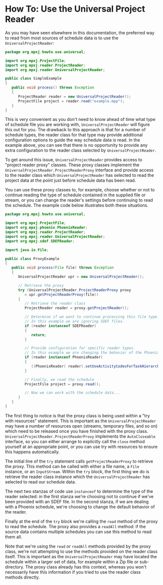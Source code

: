 # How To: Use the Universal Project Reader

As you may have seen elsewhere in this documentation, the preferred way to read
from most sources of schedule data is to use the `UniversalProjectReader`:

```java
package org.mpxj.howto.use.universal;

import org.mpxj.ProjectFile;
import org.mpxj.reader.ProjectReader;
import org.mpxj.reader.UniversalProjectReader;

public class SimpleExample
{
   public void process() throws Exception
   {
      ProjectReader reader = new UniversalProjectReader();
      ProjectFile project = reader.read("example.mpp");
   }
}
```

This is very convenient as you don't need to know ahead of time what type of
schedule file you are working with, `UniversalProjectReader` will figure this
out for you. The drawback to this approach is that for a number of schedule
types, the reader class for that type may provide additional configuration
options to guide the way schedule data is read. In the example above, you can
see that there is no opportunity to provide any extra configuration to the
reader class selected by `UniversalProjectReader`.

To get around this issue, `UniversalProjectReader` provides access to "project
reader proxy" classes. These proxy classes implement the
`UniversalProjectReader.ProjectReaderProxy` interface and provide access to the
reader class which `UniversalProjectReader` has selected to read the project
data at the point just before schedule data has been read.

You can use these proxy classes to, for example, choose whether or not to
continue reading the type of schedule contained in the supplied file or stream,
or you can change the reader's settings before continuing to read the schedule.
The example code below illustrates both these situations.

```java
package org.mpxj.howto.use.universal;

import org.mpxj.ProjectFile;
import org.mpxj.phoenix.PhoenixReader;
import org.mpxj.reader.ProjectReader;
import org.mpxj.reader.UniversalProjectReader;
import org.mpxj.sdef.SDEFReader;

import java.io.File;

public class ProxyExample
{
   public void process(File file) throws Exception
   {
      UniversalProjectReader upr = new UniversalProjectReader();

      // Retrieve the proxy
      try (UniversalProjectReader.ProjectReaderProxy proxy
         = upr.getProjectReaderProxy(file))
      {
         // Retrieve the reader class
         ProjectReader reader = proxy.getProjectReader();

         // Determine if we want to continue processing this file type.
         // In this example we are ignoring SDEF files.
         if (reader instanceof SDEFReader)
         {
            return;
         }

         // Provide configuration for specific reader types.
         // In this example we are changing the behavior of the Phoenix reader.
         if (reader instanceof PhoenixReader)
         {
            ((PhoenixReader) reader).setUseActivityCodesForTaskHierarchy(false);
         }

         // Finally, we read the schedule
         ProjectFile project = proxy.read();

         // Now we can work with the schedule data...
      }
   }
}
```

The first thing to notice is that the proxy class is being used within a "try
with resources" statement. This is important as the `UniversalProjectReader`
may have a number of resources open (streams, temporary files, and so on) which
need to be released once you have finished with the proxy class.
`UniversalProjectReader.ProjectReaderProxy` implements the `AutoCloseable`
interface, so you can either arrange to explicitly call the `close` method
yourself at an appropriate point, or you can use try with resources to ensure
this happens automatically.

The initial line of the `try` statement calls `getProjectReaderProxy` to
retrieve the proxy. This method can be called with either a file name, a `File`
instance, or an `InputStream`. Within the `try` block, the first thing we do is
retrieve the reader class instance which the `UniversalProjectReader` has
selected to read our schedule data.

The next two stanzas of code use `instanceof` to determine the type of the
reader selected: in the first stanza we're choosing not to continue if we've
been provided with an SDEF file. In the second stanza, if we are dealing with a
Phoenix schedule, we're choosing to change the default behavior of the reader.

Finally at the end of the `try` block we're calling the `read` method of the
proxy to read the schedule. The proxy also provides a `readAll` method: if the
source data contains multiple schedules you can use this method to read them
all.

Note that we're using the `read` or `readAll` methods provided by the
proxy class, we're not attempting to use the methods provided on the reader
class itself. This is important as the `UniversalProjectReader` may have
located the schedule within a larger set of data, for example within a Zip file
or sub-directory. The proxy class already has this context, whereas you won't
necessarily have this information if you tried to use the reader class methods
directly. 
